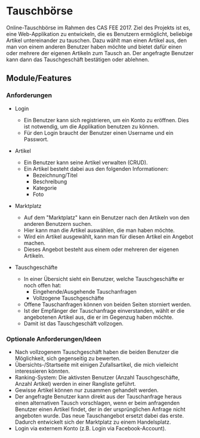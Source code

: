 # Tauschbörse

Online-Tauschbörse im Rahmen des CAS FEE 2017. Ziel des Projekts ist es, eine Web-Applikation zu entwickeln, die es Benutzern ermöglicht, beliebige Artikel untereinander zu tauschen. Dazu wählt man einen Artikel aus, den man von einem anderen Benutzer haben möchte und bietet dafür einen oder mehrere der eigenen Artikeln zum Tausch an. Der angefragte Benutzer kann dann das Tauschgeschäft bestätigen oder ablehnen.

## Module/Features

### Anforderungen

* Login
  * Ein Benutzer kann sich registrieren, um ein Konto zu eröffnen. Dies ist notwendig, um die Applikation benutzen zu können.
  * Für den Login braucht der Benutzer einen Username und ein Passwort.

* Artikel
  * Ein Benutzer kann seine Artikel verwalten (CRUD).
  * Ein Artikel besteht dabei aus den folgenden Informationen:
    * Bezeichnung/Titel
    * Beschreibung
    * Kategorie
    * Foto

* Marktplatz
  * Auf dem "Marktplatz" kann ein Benutzer nach den Artikeln von den anderen Benutzern suchen.
  * Hier kann man die Artikel auswählen, die man haben möchte.
  * Wird ein Artikel ausgewählt, kann man für diesen Artikel ein Angebot machen.
  * Dieses Angebot besteht aus einem oder mehreren der eigenen Artikeln.

* Tauschgeschäfte
  * In einer Übersicht sieht ein Benutzer, welche Tauschgeschäfte er noch offen hat:
    * Eingehende/Ausgehende Tauschanfragen
    * Vollzogene Tauschgeschäfte
  * Offene Tauschanfragen können von beiden Seiten storniert werden.
  * Ist der Empfänger der Tauschanfrage einverstanden, wählt er die angebotenen Artikel aus, die er im Gegenzug haben möchte.
  * Damit ist das Tauschgeschäft vollzogen.

### Optionale Anforderungen/Ideen

* Nach vollzogenem Tauschgeschäft haben die beiden Benutzer die Möglichkeit, sich gegenseitig zu bewerten.
* Übersichts-/Startseite mit einigen Zufallsartikel, die mich vielleicht interessieren könnten.
* Ranking-System: Die aktivsten Benutzer (Anzahl Tauschgeschäfte, Anzahl Artikel) werden in einer Rangliste geführt.
* Gewisse Artikel können nur zusammen gehandelt werden.
* Der angefragte Benutzer kann direkt aus der Tauschanfrage heraus einen alternativen Tausch vorschlagen, wenn er beim anfragenden Benutzer einen Artikel findet, der in der ursprünglichen Anfrage nicht angeboten wurde. Das neue Tauschangebot ersetzt dabei das erste. Dadurch entwickelt sich der Marktplatz zu einem Handelsplatz.
* Login via externem Konto (z.B. Login via Facebook-Account).
